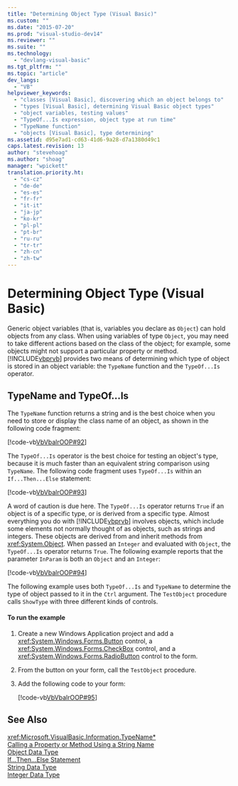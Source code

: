 ```yaml
---
title: "Determining Object Type (Visual Basic)"
ms.custom: ""
ms.date: "2015-07-20"
ms.prod: "visual-studio-dev14"
ms.reviewer: ""
ms.suite: ""
ms.technology: 
  - "devlang-visual-basic"
ms.tgt_pltfrm: ""
ms.topic: "article"
dev_langs: 
  - "VB"
helpviewer_keywords: 
  - "classes [Visual Basic], discovering which an object belongs to"
  - "types [Visual Basic], determining Visual Basic object types"
  - "object variables, testing values"
  - "TypeOf...Is expression, object type at run time"
  - "TypeName function"
  - "objects [Visual Basic], type determining"
ms.assetid: d95e7ad1-cd63-41d6-9a28-d7a1380d49c1
caps.latest.revision: 13
author: "stevehoag"
ms.author: "shoag"
manager: "wpickett"
translation.priority.ht: 
  - "cs-cz"
  - "de-de"
  - "es-es"
  - "fr-fr"
  - "it-it"
  - "ja-jp"
  - "ko-kr"
  - "pl-pl"
  - "pt-br"
  - "ru-ru"
  - "tr-tr"
  - "zh-cn"
  - "zh-tw"
---
```

# Determining Object Type (Visual Basic)
Generic object variables (that is, variables you declare as `Object`) can hold objects from any class. When using variables of type `Object`, you may need to take different actions based on the class of the object; for example, some objects might not support a particular property or method. [!INCLUDE[vbprvb](../../../../csharp/programming-guide/concepts/linq/includes/vbprvb_md.md)] provides two means of determining which type of object is stored in an object variable: the `TypeName` function and the `TypeOf...Is` operator.  
  
## TypeName and TypeOf…Is  
 The `TypeName` function returns a string and is the best choice when you need to store or display the class name of an object, as shown in the following code fragment:  
  
 [!code-vb[VbVbalrOOP#92](../../../../visual-basic/misc/codesnippet/VisualBasic/determining-object-type_1.vb)]  
  
 The `TypeOf...Is` operator is the best choice for testing an object's type, because it is much faster than an equivalent string comparison using `TypeName`. The following code fragment uses `TypeOf...Is` within an `If...Then...Else` statement:  
  
 [!code-vb[VbVbalrOOP#93](../../../../visual-basic/misc/codesnippet/VisualBasic/determining-object-type_2.vb)]  
  
 A word of caution is due here. The `TypeOf...Is` operator returns `True` if an object is of a specific type, or is derived from a specific type. Almost everything you do with [!INCLUDE[vbprvb](../../../../csharp/programming-guide/concepts/linq/includes/vbprvb_md.md)] involves objects, which include some elements not normally thought of as objects, such as strings and integers. These objects are derived from and inherit methods from <xref:System.Object>. When passed an `Integer` and evaluated with `Object`, the `TypeOf...Is` operator returns `True`. The following example reports that the parameter `InParam` is both an `Object` and an `Integer`:  
  
 [!code-vb[VbVbalrOOP#94](../../../../visual-basic/misc/codesnippet/VisualBasic/determining-object-type_3.vb)]  
  
 The following example uses both `TypeOf...Is` and `TypeName` to determine the type of object passed to it in the `Ctrl` argument. The `TestObject` procedure calls `ShowType` with three different kinds of controls.  
  
#### To run the example  
  
1.  Create a new Windows Application project and add a <xref:System.Windows.Forms.Button> control, a <xref:System.Windows.Forms.CheckBox> control, and a <xref:System.Windows.Forms.RadioButton> control to the form.  
  
2.  From the button on your form, call the `TestObject` procedure.  
  
3.  Add the following code to your form:  
  
     [!code-vb[VbVbalrOOP#95](../../../../visual-basic/misc/codesnippet/VisualBasic/determining-object-type_4.vb)]  
  
## See Also  
 <xref:Microsoft.VisualBasic.Information.TypeName*>   
 [Calling a Property or Method Using a String Name](../../../../visual-basic/programming-guide/language-features/early-late-binding/calling-a-property-or-method-using-a-string-name.md)   
 [Object Data Type](../../../../visual-basic/language-reference/data-types/object-data-type.md)   
 [If...Then...Else Statement](../../../../visual-basic/language-reference/statements/if-then-else-statement.md)   
 [String Data Type](../../../../visual-basic/language-reference/data-types/string-data-type.md)   
 [Integer Data Type](../../../../visual-basic/language-reference/data-types/integer-data-type.md)